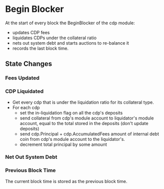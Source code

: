 # Begin Blocker

At the start of every block the BeginBlocker of the cdp module:

- updates CDP fees
- liquidates CDPs under the collateral ratio
- nets out system debt and starts auctions to re-balance it
- records the last block time.

## State Changes

### Fees Updated

<!-- TODO -->

### CDP Liquidated

<!-- TODO update after liquidator stuff merge -->

- Get every cdp that is under the liquidation ratio for its collateral type.
- For each cdp
  - set the in-liquidation flag on all the cdp's deposits
  - send collateral from cdp's module account to liquidator's module account, equal to the total stored in the deposits (don't update deposits)
  - send cdp.Principal + cdp.AccumulatedFees amount of internal debt coin from cdp's module account to the liquidator's.
  - decrement total principal by some amount <!-- TODO fees -->

### Net Out System Debt

<!-- TODO update after liquidator stuff merge -->

### Previous Block Time

The current block time is stored as the previous block time.
